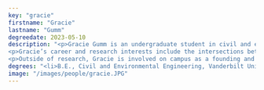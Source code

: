 ```yaml
---
key: "gracie"
firstname: "Gracie"
lastname: "Gumm"
degreedate: 2023-05-10
description: "<p>Gracie Gumm is an undergraduate student in civil and environmental engineering at Vanderbilt University. She is currently working as an undergraduate research assistant in Prof. Dan Work's lab at the Institute for Software Integrated Systems.</p>
<p>Gracie’s career and research interests include the intersections between emerging technologies and public policy surrounding transportation infrastructure. She is currently collaborating on a project to determine the effects of autonomous and connected vehicles on fuel consumption. Previously, she worked to collect field data regarding the flow on I-24 during peak congestion hours.</p>
<p>Outside of research, Gracie is involved on campus as a founding and executive member of Girls Who Code. Additionally, she works as an Undergraduate Teaching Assistant through Vanderbilt's Program for Talented Youth for the course Computer Science: <em>Tools for Enhancing Cybersecurity</em>.</p>"
degrees: "<li>B.E., Civil and Environmental Engineering, Vanderbilt University, 2023 (expected)</li>"
image: "/images/people/gracie.JPG"
---
```

